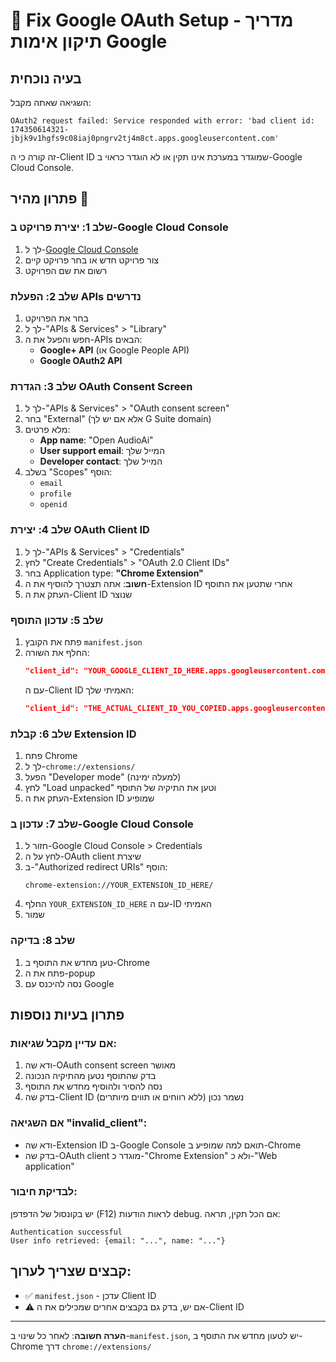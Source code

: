 # 🔧 Fix Google OAuth Setup - מדריך תיקון אימות Google

## בעיה נוכחית
השגיאה שאתה מקבל:
```
OAuth2 request failed: Service responded with error: 'bad client id: 174350614321-jbjk9v1hgfs9c08iaj0pngrv2tj4m8ct.apps.googleusercontent.com'
```

זה קורה כי ה-Client ID שמוגדר במערכת אינו תקין או לא הוגדר כראוי ב-Google Cloud Console.

## פתרון מהיר 🚀

### שלב 1: יצירת פרויקט ב-Google Cloud Console
1. לך ל-[Google Cloud Console](https://console.cloud.google.com/)
2. צור פרויקט חדש או בחר פרויקט קיים
3. רשום את שם הפרויקט

### שלב 2: הפעלת APIs נדרשים
1. בחר את הפרויקט
2. לך ל-"APIs & Services" > "Library"
3. חפש והפעל את ה-APIs הבאים:
   - **Google+ API** (או Google People API)
   - **Google OAuth2 API**

### שלב 3: הגדרת OAuth Consent Screen
1. לך ל-"APIs & Services" > "OAuth consent screen"
2. בחר "External" (אלא אם יש לך G Suite domain)
3. מלא פרטים:
   - **App name**: "Open AudioAi"
   - **User support email**: המייל שלך
   - **Developer contact**: המייל שלך
4. בשלב "Scopes" הוסף:
   - `email`
   - `profile` 
   - `openid`

### שלב 4: יצירת OAuth Client ID
1. לך ל-"APIs & Services" > "Credentials"
2. לחץ "Create Credentials" > "OAuth 2.0 Client IDs"
3. בחר Application type: **"Chrome Extension"**
4. **חשוב**: אתה תצטרך להוסיף את ה-Extension ID אחרי שתטען את התוסף
5. העתק את ה-Client ID שנוצר

### שלב 5: עדכון התוסף
1. פתח את הקובץ `manifest.json`
2. החלף את השורה:
   ```json
   "client_id": "YOUR_GOOGLE_CLIENT_ID_HERE.apps.googleusercontent.com"
   ```
   עם ה-Client ID האמיתי שלך:
   ```json
   "client_id": "THE_ACTUAL_CLIENT_ID_YOU_COPIED.apps.googleusercontent.com"
   ```

### שלב 6: קבלת Extension ID
1. פתח Chrome
2. לך ל-`chrome://extensions/`
3. הפעל "Developer mode" (למעלה ימינה)
4. לחץ "Load unpacked" וטען את התיקיה של התוסף
5. העתק את ה-Extension ID שמופיע

### שלב 7: עדכון ב-Google Cloud Console
1. חזור ל-Google Cloud Console > Credentials
2. לחץ על ה-OAuth client שיצרת
3. ב-"Authorized redirect URIs" הוסף:
   ```
   chrome-extension://YOUR_EXTENSION_ID_HERE/
   ```
4. החלף `YOUR_EXTENSION_ID_HERE` עם ה-ID האמיתי
5. שמור

### שלב 8: בדיקה
1. טען מחדש את התוסף ב-Chrome
2. פתח את ה-popup
3. נסה להיכנס עם Google

## פתרון בעיות נוספות

### אם עדיין מקבל שגיאות:
1. ודא שה-OAuth consent screen מאושר
2. בדק שהתוסף נטען מהתיקיה הנכונה
3. נסה להסיר ולהוסיף מחדש את התוסף
4. בדק שה-Client ID נשמר נכון (ללא רווחים או תווים מיותרים)

### אם השגיאה "invalid_client":
- ודא שה-Extension ID ב-Google Console תואם למה שמופיע ב-Chrome
- בדק שה-OAuth client מוגדר כ-"Chrome Extension" ולא כ-"Web application"

### לבדיקת חיבור:
יש בקונסול של הדפדפן (F12) לראות הודעות debug. אם הכל תקין, תראה:
```
Authentication successful
User info retrieved: {email: "...", name: "..."}
```

## קבצים שצריך לערוך:
- ✅ `manifest.json` - עדכן Client ID
- ⚠️ אם יש, בדק גם בקבצים אחרים שמכילים את ה-Client ID

---
**הערה חשובה**: לאחר כל שינוי ב-`manifest.json`, יש לטעון מחדש את התוסף ב-Chrome דרך `chrome://extensions/`